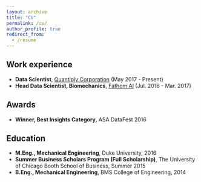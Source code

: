 ```yaml
---
layout: archive
title: "CV"
permalink: /cv/
author_profile: true
redirect_from:
  - /resume
---
```



Work experience
-----
* **Data Scientist**, [Quantiply Corporation](https://www.quantiply.com/) (May 2017 - Present)
* **Head Data Scientist, Biomechanics**, [Fathom AI](https://www.fathomai.com/) (Jul. 2016 - Mar. 2017)

Awards
-----
* **Winner, Best Insights Category**, ASA DataFest 2016

Education
-----
* **M.Eng., Mechanical Engineering**, Duke University, 2016
* **Summer Business Scholars Program (Full Scholarship)**, The University of Chicago Booth School of Business, Summer 2015
* **B.Eng., Mechanical Engineering**, BMS College of Engineering, 2014
